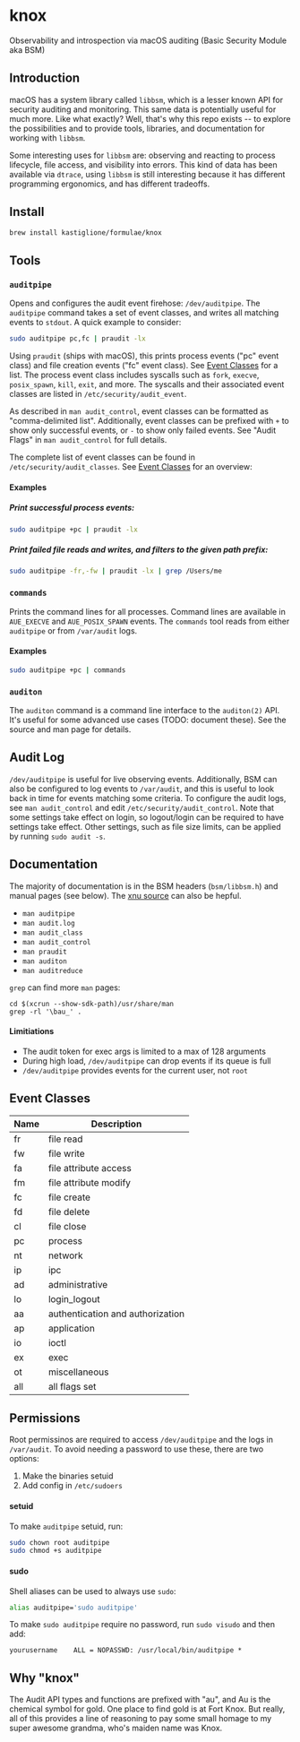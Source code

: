 # knox

Observability and introspection via macOS auditing (Basic Security Module aka BSM)

## Introduction

macOS has a system library called `libbsm`, which is a lesser known API for security auditing and monitoring. This same data is potentially useful for much more. Like what exactly? Well, that's why this repo exists -- to explore the possibilities and to provide tools, libraries, and documentation for working with `libbsm`.

Some interesting uses for `libbsm` are: observing and reacting to process lifecycle, file access, and visibility into errors. This kind of data has been available via `dtrace`, using `libbsm` is still interesting because it has different programming ergonomics, and has different tradeoffs.

## Install

```sh
brew install kastiglione/formulae/knox
```

## Tools

### `auditpipe`

Opens and configures the audit event firehose: `/dev/auditpipe`. The `auditpipe` command takes a set of event classes, and writes all matching events to `stdout`. A quick example to consider:

```sh
sudo auditpipe pc,fc | praudit -lx
```

Using `praudit` (ships with macOS), this prints process events ("pc" event class) and file creation events ("fc" event class). See [Event Classes](#event-classes) for a list. The process event class includes syscalls such as `fork`, `execve`, `posix_spawn`, `kill`, `exit`, and more. The syscalls and their associated event classes are listed in `/etc/security/audit_event`.

As described in `man audit_control`, event classes can be formatted as "comma-delimited list". Additionally, event classes can be prefixed with `+` to show only successful events, or `-` to show only failed events. See "Audit Flags" in `man audit_control` for full details.

The complete list of event classes can be found in `/etc/security/audit_classes`. See [Event Classes](#event-classes) for an overview:

#### Examples

##### Print successful process events:

```sh
sudo auditpipe +pc | praudit -lx
```

##### Print failed file reads and writes, and filters to the given path prefix:

```sh
sudo auditpipe -fr,-fw | praudit -lx | grep /Users/me
```

### `commands`

Prints the command lines for all processes. Command lines are available in `AUE_EXECVE` and `AUE_POSIX_SPAWN` events. The `commands` tool reads from either `auditpipe` or from `/var/audit` logs.

#### Examples

```sh
sudo auditpipe +pc | commands
```

### `auditon`

The `auditon` command is a command line interface to the `auditon(2)` API. It's useful for some advanced use cases (TODO: document these). See the source and man page for details.

## Audit Log

`/dev/auditpipe` is useful for live observing events. Additionally, BSM can also be configured to log events to `/var/audit`, and this is useful to look back in time for events matching some criteria. To configure the audit logs, see `man audit_control` and edit `/etc/security/audit_control`. Note that some settings take effect on login, so logout/login can be required to have settings take effect. Other settings, such as file size limits, can be applied by running `sudo audit -s`.

## Documentation

The majority of documentation is in the BSM headers (`bsm/libbsm.h`) and manual pages (see below). The [xnu source](https://opensource.apple.com/tarballs/xnu/) can also be hepful.

* `man auditpipe`
* `man audit.log`
* `man audit_class`
* `man audit_control`
* `man praudit`
* `man auditon`
* `man auditreduce`

`grep` can find more `man` pages:

```
cd $(xcrun --show-sdk-path)/usr/share/man
grep -rl '\bau_' .
```

#### Limitiations

* The audit token for exec args is limited to a max of 128 arguments
* During high load, `/dev/auditpipe` can drop events if its queue is full
* `/dev/auditpipe` provides events for the current user, not `root`

## Event Classes

| Name | Description |
| --- | --- |
| fr | file read |
| fw | file write |
| fa | file attribute access |
| fm | file attribute modify |
| fc | file create |
| fd | file delete |
| cl | file close |
| pc | process |
| nt | network |
| ip | ipc |
| ad | administrative |
| lo | login_logout |
| aa | authentication and authorization |
| ap | application |
| io | ioctl |
| ex | exec |
| ot | miscellaneous |
| all | all flags set |

## Permissions

Root permissinos are required to access `/dev/auditpipe` and the logs in `/var/audit`. To avoid needing a password to use these, there are two options:

1. Make the binaries setuid
2. Add config in `/etc/sudoers`

#### setuid

To make `auditpipe` setuid, run:

```sh
sudo chown root auditpipe
sudo chmod +s auditpipe
```

#### sudo

Shell aliases can be used to always use `sudo`:

```sh
alias auditpipe='sudo auditpipe'
```

To make `sudo auditpipe` require no password, run `sudo visudo` and then add:

```
yourusername	ALL = NOPASSWD: /usr/local/bin/auditpipe *
```

## Why "knox"

The Audit API types and functions are prefixed with "au", and Au is the chemical symbol for gold. One place to find gold is at Fort Knox. But really, all of this provides a line of reasoning to pay some small homage to my super awesome grandma, who's maiden name was Knox.
